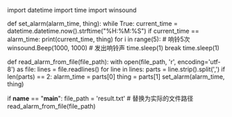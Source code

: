 import datetime
import time
import winsound

def set_alarm(alarm_time, thing):
    while True:
        current_time = datetime.datetime.now().strftime("%H:%M:%S")
        if current_time == alarm_time:
            print(current_time, thing)
            for i in range(5):  # 响铃5次
                winsound.Beep(1000, 1000)  # 发出响铃声
                time.sleep(1)
            break
        time.sleep(1)

def read_alarm_from_file(file_path):
    with open(file_path, 'r', encoding='utf-8') as file:
        lines = file.readlines()
        for line in lines:
            parts = line.strip().split(',')
            if len(parts) == 2:
                alarm_time = parts[0]
                thing = parts[1]
                set_alarm(alarm_time, thing)

if __name__ == "__main__":
    file_path = 'result.txt'  # 替换为实际的文件路径
    read_alarm_from_file(file_path)
